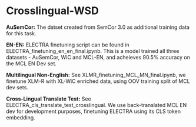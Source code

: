 # Crosslingual-WSD

**AuSemCor:** The datset created from SemCor 3.0 as additional training data for this task.

**EN-EN:** ELECTRA finetuning script can be found in ELECTRA_finetuning_en_en_final.ipynb. This is a model trained all three datasets - AuSemCor, WiC and MCL-EN, and acheieves 90.5% accuracy on the MCL EN Dev set.

**Multilingual Non-English:** See XLMR_finetuning_MCL_MN_final.ipynb, we finetune XLM-R with XL-WiC enriched data, using OOV training split of MCL dev sets.

**Cross-Lingual Translate Test:** See ELECTRA_cls_translate_test_crosslingual. We use back-translated MCL EN dev for development purposes, finetuning ELECTRA using its CLS token embedding.

